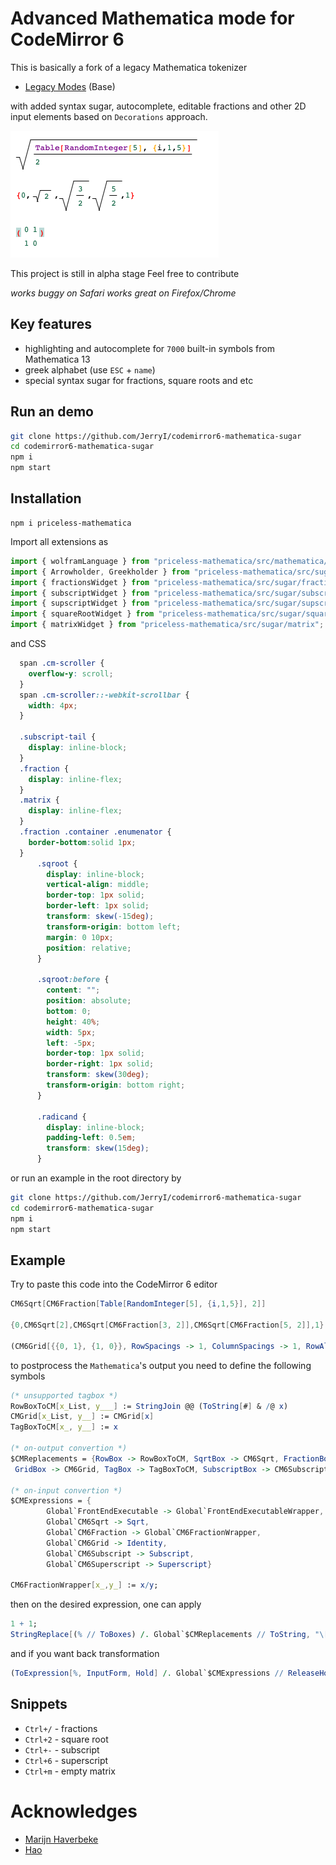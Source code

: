 # Advanced Mathematica mode for CodeMirror 6
This is basically a fork of a legacy Mathematica tokenizer 
- [Legacy Modes](https://github.com/codemirror/legacy-modes) (Base)

with added syntax sugar, autocomplete, editable fractions and other 2D input elements based on `Decorations` approach.

![](imgs/test.png)

This project is still in alpha stage
Feel free to contribute

*works buggy on Safari*
*works great on Firefox/Chrome*

## Key features
- highlighting and autocomplete for `7000` built-in symbols from Mathematica 13
- greek alphabet (use `ESC` + `name`)
- special syntax sugar for fractions, square roots and etc

## Run an demo

```bash
git clone https://github.com/JerryI/codemirror6-mathematica-sugar
cd codemirror6-mathematica-sugar
npm i
npm start
```

## Installation

```
npm i priceless-mathematica
```

Import all extensions as

```js
import { wolframLanguage } from "priceless-mathematica/src/mathematica/mathematica"
import { Arrowholder, Greekholder } from "priceless-mathematica/src/sugar/misc"
import { fractionsWidget } from "priceless-mathematica/src/sugar/fractions";
import { subscriptWidget } from "priceless-mathematica/src/sugar/subscript";
import { supscriptWidget } from "priceless-mathematica/src/sugar/supscript";
import { squareRootWidget } from "priceless-mathematica/src/sugar/squareroot";
import { matrixWidget } from "priceless-mathematica/src/sugar/matrix";
```

and CSS
```css
  span .cm-scroller {
    overflow-y: scroll;
  }
  span .cm-scroller::-webkit-scrollbar {
    width: 4px;
  }
  
  .subscript-tail {
    display: inline-block;
  }
  .fraction {
    display: inline-flex;
  }
  .matrix {
    display: inline-flex;
  }
  .fraction .container .enumenator {
    border-bottom:solid 1px;
  }
      .sqroot {
        display: inline-block;
        vertical-align: middle;
        border-top: 1px solid;
        border-left: 1px solid;
        transform: skew(-15deg);
        transform-origin: bottom left;
        margin: 0 10px;
        position: relative;
      }
      
      .sqroot:before {
        content: "";
        position: absolute;
        bottom: 0;
        height: 40%;
        width: 5px;
        left: -5px;
        border-top: 1px solid;
        border-right: 1px solid;
        transform: skew(30deg);
        transform-origin: bottom right;
      }
      
      .radicand {
        display: inline-block;
        padding-left: 0.5em;
        transform: skew(15deg);
      }
```

or run an example in the root directory by

```bash
git clone https://github.com/JerryI/codemirror6-mathematica-sugar
cd codemirror6-mathematica-sugar
npm i
npm start
```

## Example

Try to paste this code into the CodeMirror 6 editor

```mathematica
CM6Sqrt[CM6Fraction[Table[RandomInteger[5], {i,1,5}], 2]]

{0,CM6Sqrt[2],CM6Sqrt[CM6Fraction[3, 2]],CM6Sqrt[CM6Fraction[5, 2]],1}

(CM6Grid[{{0, 1}, {1, 0}}, RowSpacings -> 1, ColumnSpacings -> 1, RowAlignments -> Baseline, ColumnAlignments -> Center])
```

to postprocess the `Mathematica`'s output you need to define the following symbols

```mathematica
(* unsupported tagbox *)
RowBoxToCM[x_List, y___] := StringJoin @@ (ToString[#] & /@ x)
CMGrid[x_List, y__] := CMGrid[x]
TagBoxToCM[x_, y__] := x

(* on-output convertion *)
$CMReplacements = {RowBox -> RowBoxToCM, SqrtBox -> CM6Sqrt, FractionBox -> CM6Fraction, 
 GridBox -> CM6Grid, TagBox -> TagBoxToCM, SubscriptBox -> CM6Subscript, SuperscriptBox -> CM6Superscript}

(* on-input convertion *)
$CMExpressions = {
        Global`FrontEndExecutable -> Global`FrontEndExecutableWrapper,
        Global`CM6Sqrt -> Sqrt,
        Global`CM6Fraction -> Global`CM6FractionWrapper,
        Global`CM6Grid -> Identity,
        Global`CM6Subscript -> Subscript,
        Global`CM6Superscript -> Superscript}

CM6FractionWrapper[x_,y_] := x/y;
```

then on the desired expression, one can apply

```mathematica
1 + 1;
StringReplace[(% // ToBoxes) /. Global`$CMReplacements // ToString, "\[NoBreak]"->""]
```

and if you want back transformation

```mathematica
(ToExpression[%, InputForm, Hold] /. Global`$CMExpressions // ReleaseHold)
```

## Snippets
- `Ctrl+/` - fractions
- `Ctrl+2` - square root
- `Ctrl+-` - subscript
- `Ctrl+6` - superscript
- `Ctrl+m` - empty matrix



# Acknowledges
- [Marijn Haverbeke](https://github.com/marijnh)
- [Hao](https://github.com/fuermosi777)
